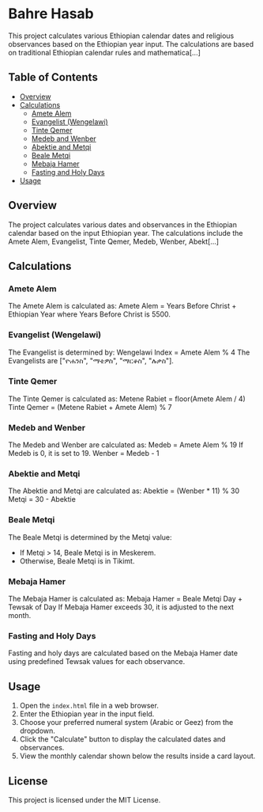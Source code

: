 # Bahre Hasab

This project calculates various Ethiopian calendar dates and religious observances based on the Ethiopian year input. The calculations are based on traditional Ethiopian calendar rules and mathematica[...]

## Table of Contents

- [Overview](#overview)
- [Calculations](#calculations)
  - [Amete Alem](#amete-alem)
  - [Evangelist (Wengelawi)](#evangelist-wengelawi)
  - [Tinte Qemer](#tinte-qemer)
  - [Medeb and Wenber](#medeb-and-wenber)
  - [Abektie and Metqi](#abektie-and-metqi)
  - [Beale Metqi](#beale-metqi)
  - [Mebaja Hamer](#mebaja-hamer)
  - [Fasting and Holy Days](#fasting-and-holy-days)
- [Usage](#usage)

## Overview

The project calculates various dates and observances in the Ethiopian calendar based on the input Ethiopian year. The calculations include the Amete Alem, Evangelist, Tinte Qemer, Medeb, Wenber, Abekt[...]

## Calculations

### Amete Alem

The Amete Alem is calculated as:
Amete Alem = Years Before Christ + Ethiopian Year
where Years Before Christ is 5500.

### Evangelist (Wengelawi)

The Evangelist is determined by:
Wengelawi Index = Amete Alem % 4
The Evangelists are ["ዮሐንስ", "ማቴዎስ", "ማርቆስ", "ሉቃስ"].

### Tinte Qemer

The Tinte Qemer is calculated as:
Metene Rabiet = floor(Amete Alem / 4)
Tinte Qemer = (Metene Rabiet + Amete Alem) % 7

### Medeb and Wenber

The Medeb and Wenber are calculated as:
Medeb = Amete Alem % 19
If Medeb is 0, it is set to 19.
Wenber = Medeb - 1

### Abektie and Metqi

The Abektie and Metqi are calculated as:
Abektie = (Wenber * 11) % 30
Metqi = 30 - Abektie

### Beale Metqi

The Beale Metqi is determined by the Metqi value:
- If Metqi > 14, Beale Metqi is in Meskerem.
- Otherwise, Beale Metqi is in Tikimt.

### Mebaja Hamer

The Mebaja Hamer is calculated as:
Mebaja Hamer = Beale Metqi Day + Tewsak of Day
If Mebaja Hamer exceeds 30, it is adjusted to the next month.

### Fasting and Holy Days

Fasting and holy days are calculated based on the Mebaja Hamer date using predefined Tewsak values for each observance.

## Usage

1. Open the `index.html` file in a web browser.
2. Enter the Ethiopian year in the input field.
3. Choose your preferred numeral system (Arabic or Geez) from the dropdown.
4. Click the "Calculate" button to display the calculated dates and observances.
5. View the monthly calendar shown below the results inside a card layout.

## License

This project is licensed under the MIT License.
